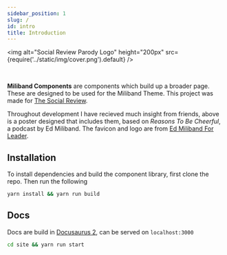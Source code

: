 ```yaml
---
sidebar_position: 1
slug: /
id: intro
title: Introduction
---
```


<img alt="Social Review Parody Logo" height="200px" src={require('../static/img/cover.png').default} />

<br />

**Miliband Components** are components which build up a broader page. These are designed to be used for the Miliband Theme. This project was made for [The Social Review](https://www.thesocialreview.co.uk/). 

Throughout development I have recieved much insight from friends, above is a poster designed that includes them, based on *Reasons To Be Cheerful*, a podcast by Ed Miliband. The favicon and logo are from [Ed Miliband For Leader](https://en.wikipedia.org/wiki/Ed_Miliband).

## Installation

To install dependencies and build the component library, first clone the repo. Then run the following

```bash
yarn install && yarn run build
```

## Docs

Docs are build in [Docusaurus 2](https://docusaurus.io/), can be served on `localhost:3000`

```bash
cd site && yarn run start
```